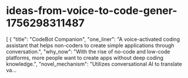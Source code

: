 # ideas-from-voice-to-code-gener-1756298311487
[ { "title": "CodeBot Companion", "one_liner": "A voice-activated coding assistant that helps non-coders to create simple applications through conversation.", "why_now": "With the rise of no-code and low-code platforms, more people want to create apps without deep coding knowledge.", "novel_mechanism": "Utilizes conversational AI to translate va...
